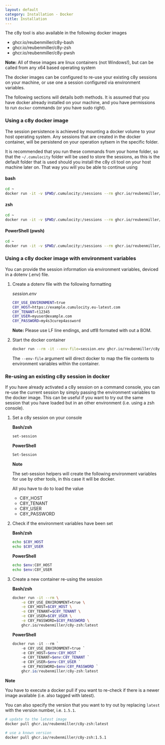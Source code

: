```yaml
---
layout: default
category: Installation - Docker
title: Installation
---
```


The c8y tool is also available in the following docker images

* ghcr.io/reubenmiller/c8y-bash
* ghcr.io/reubenmiller/c8y-zsh
* ghcr.io/reubenmiller/c8y-pwsh

**Note:** All of these images are linux containers (not Windows!), but can be called from any x64 based operating system

The docker images can be configured to re-use your existing c8y sessions on your machine, or use one a session configured via environment variables.

The following sections will details both methods. It is assumed that you have docker already installed on your machine, and you have permissions to run `docker` commands (or you have sudo right).

### Using a c8y docker image

The session persistence is achieved by mounting a docker volume to your host operating system. Any sessions that are created in the docker container, will be persistend on your operation sytsem in the specific folder.

It is recommended that you run these commands from your home folder, so that the `~/.cumulocity` folder will be used to store the sessions, as this is the default folder that is used should you install the c8y cli tool on your host machine later on. That way you will you be able to continue using 

#### bash

```sh
cd ~
docker run -it -v $PWD/.cumulocity:/sessions --rm ghcr.io/reubenmiller/c8y-bash:latest
```

#### zsh

```sh
cd ~
docker run -it -v $PWD/.cumulocity:/sessions --rm ghcr.io/reubenmiller/c8y-zsh:latest
```

#### PowerShell (pwsh)

```sh
cd ~
docker run -it -v $PWD/.cumulocity:/sessions --rm ghcr.io/reubenmiller/c8y-pwsh:latest
```

### Using a c8y docker image with environment variables

You can provide the session information via environment variables, deviced in a dotenv (.env) file.

1. Create a dotenv file with the following formatting

    *session.env*

    ```sh
    C8Y_USE_ENVIRONMENT=true
    C8Y_HOST=https://example.cumulocity.eu-latest.com
    C8Y_TENANT=t12345
    C8Y_USER=myuser@example.com
    C8Y_PASSWORD=my4s3curep4assword
    ```

    **Note:** Please use LF line endings, and utf8 formated with out a BOM.

2. Start the docker container

    ```sh
    docker run --rm -it --env-file=session.env ghcr.io/reubenmiller/c8y-zsh:latest
    ```

    The `--env-file` argument will direct docker to map the file contents to environment variables within the container.

### Re-using an existing c8y session in docker

If you have already activated a c8y session on a command console, you can re-use the current session by simply passing the environment variables to the docker image. This can be useful if you want to try out the same session that you have loaded but in an other environment (i.e. using a zsh console).


1. Set a c8y session on your console

    **Bash/zsh**

    ```sh
    set-session
    ```

    **PowerShell**

    ```sh
    Set-Session
    ```

    **Note**

    The set-session helpers will create the following environment variables for use by other tools, in this case it will be docker.

    All you have to do to load the value

    * C8Y_HOST
    * C8Y_TENANT
    * C8Y_USER
    * C8Y_PASSWORD

2. Check if the environment variables have been set

    **Bash/zsh**

    ```sh
    echo $C8Y_HOST
    echo $C8Y_USER
    ```

    **PowerShell**

    ```sh
    echo $env:C8Y_HOST
    echo $env:C8Y_USER
    ```

3. Create a new container re-using the session

    **Bash/zsh**

    ```sh
    docker run -it --rm \
        -e C8Y_USE_ENVIRONMENT=true \
        -e C8Y_HOST=$C8Y_HOST \
        -e C8Y_TENANT=$C8Y_TENANT \
        -e C8Y_USER=$C8Y_USER \
        -e C8Y_PASSWORD=$C8Y_PASSWORD \
        ghcr.io/reubenmiller/c8y-zsh:latest
    ```

    **PowerShell**
    
    ```powershell
    docker run -it --rm `
        -e C8Y_USE_ENVIRONMENT=true `
        -e C8Y_HOST=$env:C8Y_HOST `
        -e C8Y_TENANT=$env:C8Y_TENANT `
        -e C8Y_USER=$env:C8Y_USER `
        -e C8Y_PASSWORD=$env:C8Y_PASSWORD `
        ghcr.io/reubenmiller/c8y-zsh:latest
    ```

**Note**

You have to execute a docker pull if you want to re-check if there is a newer image available (i.e. also tagged with latest). 

You can also specify the version that you want to try out by replacing `latest` with the version number, i.e. `1.5.1`.

```sh
# update to the latest image
docker pull ghcr.io/reubenmiller/c8y-zsh:latest

# use a known version
docker pull ghcr.io/reubenmiller/c8y-zsh:1.5.1
```